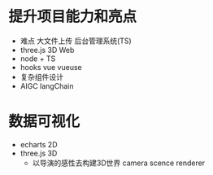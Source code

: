 # 提升项目能力和亮点
- 难点
    大文件上传 后台管理系统(TS) 
- three.js 3D Web
- node + TS
- hooks vue vueuse
- 复杂组件设计
- AIGC langChain

# 数据可视化
- echarts 2D
- three.js 3D
    - 以导演的感性去构建3D世界
        camera scence renderer